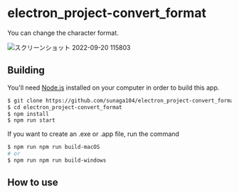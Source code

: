 # electron_project-convert_format
You can change the character format.

![スクリーンショット 2022-09-20 115803](https://user-images.githubusercontent.com/56500993/191160194-5344dfc7-7020-482e-ae28-809f8479568a.jpg)

## Building

You'll need [Node.js](https://nodejs.org) installed on your computer in order to build this app.

```bash
$ git clone https://github.com/sunaga104/electron_project-convert_format.git
$ cd electron_project-convert_format
$ npm install
$ npm run start
```

If you want to create an .exe or .app file, run the command

```bash
$ npm run npm run build-macOS
# or
$ npm run npm run build-windows
```

## How to use

